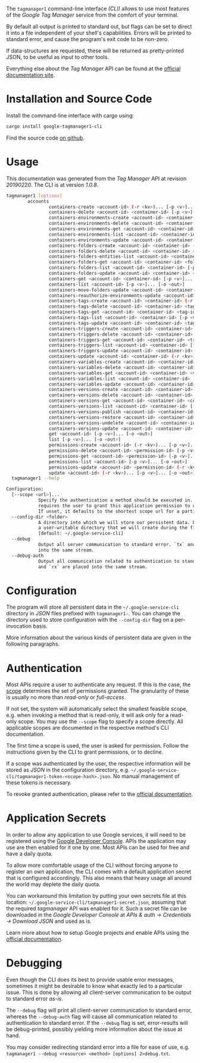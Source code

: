 <!---
DO NOT EDIT !
This file was generated automatically from 'src/mako/cli/README.md.mako'
DO NOT EDIT !
-->
The `tagmanager1` command-line interface *(CLI)* allows to use most features of the *Google Tag Manager* service from the comfort of your terminal.

By default all output is printed to standard out, but flags can be set to direct it into a file independent of your shell's
capabilities. Errors will be printed to standard error, and cause the program's exit code to be non-zero.

If data-structures are requested, these will be returned as pretty-printed JSON, to be useful as input to other tools.

Everything else about the *Tag Manager* API can be found at the
[official documentation site](https://developers.google.com/tag-manager/api/v1/).

# Installation and Source Code

Install the command-line interface with cargo using:

```bash
cargo install google-tagmanager1-cli
```

Find the source code [on github](https://github.com/Byron/google-apis-rs/tree/master/gen/tagmanager1-cli).

# Usage

This documentation was generated from the *Tag Manager* API at revision *20190220*. The CLI is at version *1.0.8*.

```bash
tagmanager1 [options]
        accounts
                containers-create <account-id> (-r <kv>)... [-p <v>]... [-o <out>]
                containers-delete <account-id> <container-id> [-p <v>]...
                containers-environments-create <account-id> <container-id> (-r <kv>)... [-p <v>]... [-o <out>]
                containers-environments-delete <account-id> <container-id> <environment-id> [-p <v>]...
                containers-environments-get <account-id> <container-id> <environment-id> [-p <v>]... [-o <out>]
                containers-environments-list <account-id> <container-id> [-p <v>]... [-o <out>]
                containers-environments-update <account-id> <container-id> <environment-id> (-r <kv>)... [-p <v>]... [-o <out>]
                containers-folders-create <account-id> <container-id> (-r <kv>)... [-p <v>]... [-o <out>]
                containers-folders-delete <account-id> <container-id> <folder-id> [-p <v>]...
                containers-folders-entities-list <account-id> <container-id> <folder-id> [-p <v>]... [-o <out>]
                containers-folders-get <account-id> <container-id> <folder-id> [-p <v>]... [-o <out>]
                containers-folders-list <account-id> <container-id> [-p <v>]... [-o <out>]
                containers-folders-update <account-id> <container-id> <folder-id> (-r <kv>)... [-p <v>]... [-o <out>]
                containers-get <account-id> <container-id> [-p <v>]... [-o <out>]
                containers-list <account-id> [-p <v>]... [-o <out>]
                containers-move-folders-update <account-id> <container-id> <folder-id> (-r <kv>)... [-p <v>]...
                containers-reauthorize-environments-update <account-id> <container-id> <environment-id> (-r <kv>)... [-p <v>]... [-o <out>]
                containers-tags-create <account-id> <container-id> (-r <kv>)... [-p <v>]... [-o <out>]
                containers-tags-delete <account-id> <container-id> <tag-id> [-p <v>]...
                containers-tags-get <account-id> <container-id> <tag-id> [-p <v>]... [-o <out>]
                containers-tags-list <account-id> <container-id> [-p <v>]... [-o <out>]
                containers-tags-update <account-id> <container-id> <tag-id> (-r <kv>)... [-p <v>]... [-o <out>]
                containers-triggers-create <account-id> <container-id> (-r <kv>)... [-p <v>]... [-o <out>]
                containers-triggers-delete <account-id> <container-id> <trigger-id> [-p <v>]...
                containers-triggers-get <account-id> <container-id> <trigger-id> [-p <v>]... [-o <out>]
                containers-triggers-list <account-id> <container-id> [-p <v>]... [-o <out>]
                containers-triggers-update <account-id> <container-id> <trigger-id> (-r <kv>)... [-p <v>]... [-o <out>]
                containers-update <account-id> <container-id> (-r <kv>)... [-p <v>]... [-o <out>]
                containers-variables-create <account-id> <container-id> (-r <kv>)... [-p <v>]... [-o <out>]
                containers-variables-delete <account-id> <container-id> <variable-id> [-p <v>]...
                containers-variables-get <account-id> <container-id> <variable-id> [-p <v>]... [-o <out>]
                containers-variables-list <account-id> <container-id> [-p <v>]... [-o <out>]
                containers-variables-update <account-id> <container-id> <variable-id> (-r <kv>)... [-p <v>]... [-o <out>]
                containers-versions-create <account-id> <container-id> (-r <kv>)... [-p <v>]... [-o <out>]
                containers-versions-delete <account-id> <container-id> <container-version-id> [-p <v>]...
                containers-versions-get <account-id> <container-id> <container-version-id> [-p <v>]... [-o <out>]
                containers-versions-list <account-id> <container-id> [-p <v>]... [-o <out>]
                containers-versions-publish <account-id> <container-id> <container-version-id> [-p <v>]... [-o <out>]
                containers-versions-restore <account-id> <container-id> <container-version-id> [-p <v>]... [-o <out>]
                containers-versions-undelete <account-id> <container-id> <container-version-id> [-p <v>]... [-o <out>]
                containers-versions-update <account-id> <container-id> <container-version-id> (-r <kv>)... [-p <v>]... [-o <out>]
                get <account-id> [-p <v>]... [-o <out>]
                list [-p <v>]... [-o <out>]
                permissions-create <account-id> (-r <kv>)... [-p <v>]... [-o <out>]
                permissions-delete <account-id> <permission-id> [-p <v>]...
                permissions-get <account-id> <permission-id> [-p <v>]... [-o <out>]
                permissions-list <account-id> [-p <v>]... [-o <out>]
                permissions-update <account-id> <permission-id> (-r <kv>)... [-p <v>]... [-o <out>]
                update <account-id> (-r <kv>)... [-p <v>]... [-o <out>]
  tagmanager1 --help

Configuration:
  [--scope <url>]...
            Specify the authentication a method should be executed in. Each scope
            requires the user to grant this application permission to use it.
            If unset, it defaults to the shortest scope url for a particular method.
  --config-dir <folder>
            A directory into which we will store our persistent data. Defaults to
            a user-writable directory that we will create during the first invocation.
            [default: ~/.google-service-cli]
  --debug
            Output all server communication to standard error. `tx` and `rx` are placed
            into the same stream.
  --debug-auth
            Output all communication related to authentication to standard error. `tx`
            and `rx` are placed into the same stream.

```

# Configuration

The program will store all persistent data in the `~/.google-service-cli` directory in *JSON* files prefixed with `tagmanager1-`.  You can change the directory used to store configuration with the `--config-dir` flag on a per-invocation basis.

More information about the various kinds of persistent data are given in the following paragraphs.

# Authentication

Most APIs require a user to authenticate any request. If this is the case, the [scope][scopes] determines the 
set of permissions granted. The granularity of these is usually no more than *read-only* or *full-access*.

If not set, the system will automatically select the smallest feasible scope, e.g. when invoking a
method that is read-only, it will ask only for a read-only scope. 
You may use the `--scope` flag to specify a scope directly. 
All applicable scopes are documented in the respective method's CLI documentation.

The first time a scope is used, the user is asked for permission. Follow the instructions given 
by the CLI to grant permissions, or to decline.

If a scope was authenticated by the user, the respective information will be stored as *JSON* in the configuration
directory, e.g. `~/.google-service-cli/tagmanager1-token-<scope-hash>.json`. No manual management of these tokens
is necessary.

To revoke granted authentication, please refer to the [official documentation][revoke-access].

# Application Secrets

In order to allow any application to use Google services, it will need to be registered using the 
[Google Developer Console][google-dev-console]. APIs the application may use are then enabled for it
one by one. Most APIs can be used for free and have a daily quota.

To allow more comfortable usage of the CLI without forcing anyone to register an own application, the CLI
comes with a default application secret that is configured accordingly. This also means that heavy usage
all around the world may deplete the daily quota.

You can workaround this limitation by putting your own secrets file at this location: 
`~/.google-service-cli/tagmanager1-secret.json`, assuming that the required *tagmanager* API 
was enabled for it. Such a secret file can be downloaded in the *Google Developer Console* at 
*APIs & auth -> Credentials -> Download JSON* and used as is.

Learn more about how to setup Google projects and enable APIs using the [official documentation][google-project-new].


# Debugging

Even though the CLI does its best to provide usable error messages, sometimes it might be desirable to know
what exactly led to a particular issue. This is done by allowing all client-server communication to be 
output to standard error *as-is*.

The `--debug` flag will print all client-server communication to standard error, whereas the `--debug-auth` flag
will cause all communication related to authentication to standard error.
If the `--debug` flag is set, error-results will be debug-printed, possibly yielding more information about the 
issue at hand.

You may consider redirecting standard error into a file for ease of use, e.g. `tagmanager1 --debug <resource> <method> [options] 2>debug.txt`.


[scopes]: https://developers.google.com/+/api/oauth#scopes
[revoke-access]: http://webapps.stackexchange.com/a/30849
[google-dev-console]: https://console.developers.google.com/
[google-project-new]: https://developers.google.com/console/help/new/